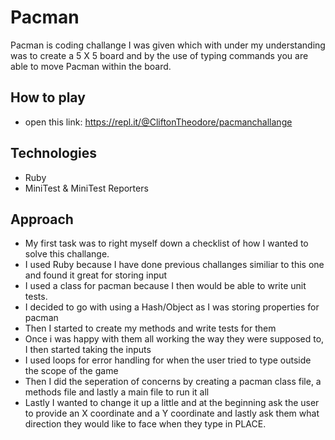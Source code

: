 # Pacman

Pacman is coding challange I was given which with under my understanding was to create a 5 X 5 board and by the use of typing commands you are able to move Pacman within the board.

## How to play

- open this link: https://repl.it/@CliftonTheodore/pacmanchallange

## Technologies

- Ruby
- MiniTest & MiniTest Reporters

## Approach

- My first task was to right myself down a checklist of how I wanted to solve this challange.
- I used Ruby because I have done previous challanges similiar to this one and found it great for storing input
- I used a class for pacman because I then would be able to write unit tests.
- I decided to go with using a Hash/Object as I was storing properties for pacman
- Then I started to create my methods and write tests for them
- Once i was happy with them all working the way they were supposed to, I then started taking the inputs
- I used loops for error handling for when the user tried to type outside the scope of the game
- Then I did the seperation of concerns by creating a pacman class file, a methods file and lastly a main file to run it all
- Lastly I wanted to change it up a little and at the beginning ask the user to provide an X coordinate and a Y coordinate and lastly ask them what direction they would like to face when they type in PLACE.
